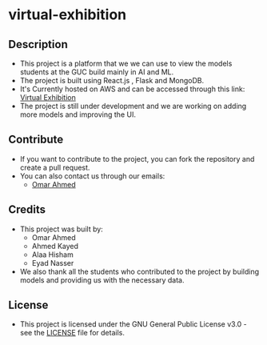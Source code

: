# virtual-exhibition

## Description
- This project is a platform that we we can use to view the models students at the GUC build mainly in AI and ML.
- The project is built using React.js , Flask and MongoDB.
- It's Currently hosted on AWS and can be accessed through this link: [Virtual Exhibition](https://guchub.me/)
- The project is still under development and we are working on adding more models and improving the UI.


## Contribute 
- If you want to contribute to the project, you can fork the repository and create a pull request.
- You can also contact us through our emails:
    - [Omar Ahmed](mailto:omarahmedaww@gmail.com)

## Credits
- This project was built by:
    - Omar Ahmed
    - Ahmed Kayed
    - Alaa Hisham
    - Eyad Nasser
- We also thank all the students who contributed to the project by building models and providing us with the necessary data.

## License
- This project is licensed under the GNU General Public License v3.0 - see the [LICENSE](LICENSE) file for details.
